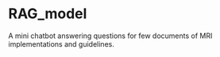 # RAG_model
A mini chatbot answering questions for few documents of MRI implementations and guidelines.
